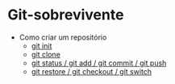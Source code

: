 # Git-sobrevivente

- Como criar um repositório
  - [git init](https://github.com/whoemai/Git-sobrevivente/blob/2b82f37978605c4c79a3321c274a3372b9b8ef9e/introducao/git-init.md)
  - [git clone](https://github.com/whoemai/Git-sobrevivente/blob/44dc1c39982c8e04450e7a6a0dcfbb3e8c6d0853/introducao/git-clone.md)
  - [git status / git add / git commit / git push](https://github.com/whoemai/Git-sobrevivente/blob/44dc1c39982c8e04450e7a6a0dcfbb3e8c6d0853/introducao/git-status-add-commit-push.md)
  - [git restore / git checkout / git switch](https://github.com/whoemai/Git-sobrevivente/blob/44dc1c39982c8e04450e7a6a0dcfbb3e8c6d0853/introducao/git-restore-checkout-switch.md)
